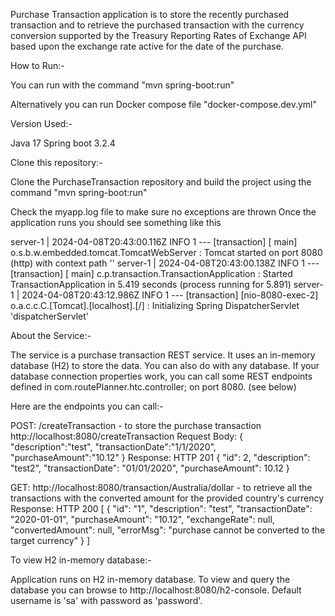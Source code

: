 Purchase Transaction application is to store the recently purchased transaction and to retrieve the purchased transaction with the currency conversion supported by the Treasury Reporting Rates of Exchange API based upon the exchange rate active for the date of the purchase.

How to Run:-

You can run with the command "mvn spring-boot:run"

Alternatively you can run Docker compose file "docker-compose.dev.yml"

Version Used:-

Java 17 Spring boot 3.2.4

Clone this repository:-

Clone the PurchaseTransaction repository and build the project using the command "mvn spring-boot:run"

Check the myapp.log file to make sure no exceptions are thrown Once the application runs you should see something like this

server-1  | 2024-04-08T20:43:00.116Z  INFO 1 --- [transaction] [           main] o.s.b.w.embedded.tomcat.TomcatWebServer  : Tomcat started on port 8080 (http) with context path ''
server-1  | 2024-04-08T20:43:00.138Z  INFO 1 --- [transaction] [           main] c.p.transaction.TransactionApplication   : Started TransactionApplication in 5.419 seconds (process running for 5.891)
server-1  | 2024-04-08T20:43:12.986Z  INFO 1 --- [transaction] [nio-8080-exec-2] o.a.c.c.C.[Tomcat].[localhost].[/]       : Initializing Spring DispatcherServlet 'dispatcherServlet'

About the Service:-

The service is a purchase transaction REST service. It uses an in-memory database (H2) to store the data. You can also do with any database. If your database connection properties work, you can call some REST endpoints defined in com.routePlanner.htc.controller; on port 8080. (see below)

Here are the endpoints you can call:-

POST: /createTransaction -  to store the purchase transaction
http://localhost:8080/createTransaction 
Request Body:
{
    "description":"test",
    "transactionDate":"1/1/2020",
    "purchaseAmount":"10.12"
}
Response: HTTP 201 {
    "id": 2,
    "description": "test2",
    "transactionDate": "01/01/2020",
    "purchaseAmount": 10.12
}

GET: http://localhost:8080/transaction/Australia/dollar - to retrieve all the transactions with the converted amount for the provided country's currency
Response: HTTP 200 [
    {
        "id": "1",
        "description": "test",
        "transactionDate": "2020-01-01",
        "purchaseAmount": "10.12",
        "exchangeRate": null,
        "convertedAmount": null,
        "errorMsg": "purchase cannot be converted to the target currency"
    }
]

To view H2 in-memory database:-

Application runs on H2 in-memory database. To view and query the database you can browse to http://localhost:8080/h2-console. Default username is 'sa' with password as 'password'.
